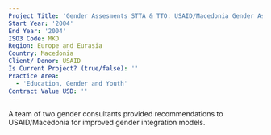 ```yaml
---
Project Title: 'Gender Assesments STTA & TTO: USAID/Macedonia Gender Assessment (TDY 21)'
Start Year: '2004'
End Year: '2004'
ISO3 Code: MKD
Region: Europe and Eurasia
Country: Macedonia
Client/ Donor: USAID
Is Current Project? (true/false): ''
Practice Area:
  - 'Education, Gender and Youth'
Contract Value USD: ''
---
```

A team of two gender consultants provided recommendations to USAID/Macedonia for improved gender integration models.